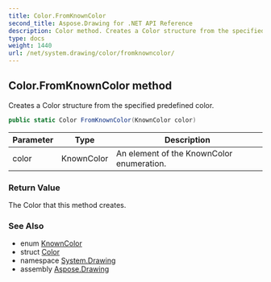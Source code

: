 ```yaml
---
title: Color.FromKnownColor
second_title: Aspose.Drawing for .NET API Reference
description: Color method. Creates a Color structure from the specified predefined color
type: docs
weight: 1440
url: /net/system.drawing/color/fromknowncolor/
---
```

## Color.FromKnownColor method

Creates a Color structure from the specified predefined color.

```csharp
public static Color FromKnownColor(KnownColor color)
```

| Parameter | Type | Description |
| --- | --- | --- |
| color | KnownColor | An element of the KnownColor enumeration. |

### Return Value

The Color that this method creates.

### See Also

* enum [KnownColor](../../knowncolor/)
* struct [Color](../)
* namespace [System.Drawing](../../color/)
* assembly [Aspose.Drawing](../../../)


